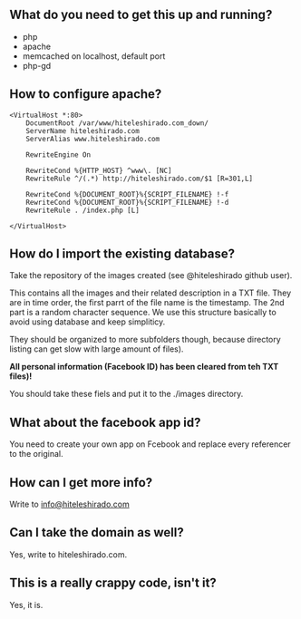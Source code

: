 ## What do you need to get this up and running? ##

- php
- apache
- memcached on localhost, default port
- php-gd

## How to configure apache? ##

```
<VirtualHost *:80>
    DocumentRoot /var/www/hiteleshirado.com_down/
    ServerName hiteleshirado.com
    ServerAlias www.hiteleshirado.com

    RewriteEngine On

    RewriteCond %{HTTP_HOST} ^www\. [NC]
    RewriteRule ^/(.*) http://hiteleshirado.com/$1 [R=301,L]

    RewriteCond %{DOCUMENT_ROOT}%{SCRIPT_FILENAME} !-f
    RewriteCond %{DOCUMENT_ROOT}%{SCRIPT_FILENAME} !-d
    RewriteRule . /index.php [L]

</VirtualHost>
```

## How do I import the existing database? ##

Take the repository of the images created (see @hiteleshirado github user).

This contains all the images and their related description in a TXT file. They are in time order, the first parrt of the file name is the timestamp. The 2nd part is a random character sequence.
We use this structure basically to avoid using database and keep simpliticy.

They should be organized to more subfolders though, because directory listing can get slow with large amount of files).

**All personal information (Facebook ID) has been cleared from teh TXT files)!**

You should take these fiels and put it to the ./images directory.

## What about the facebook app id? ##

You need to create your own app on Fcebook and replace every referencer to the original.

## How can I get more info? ##

Write to info@hiteleshirado.com

## Can I take the domain as well? ##

Yes, write to hiteleshirado.com.

## This is a really crappy code, isn't it? ##

Yes, it is.
